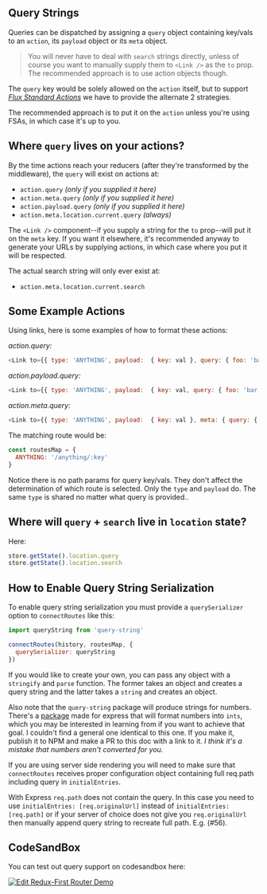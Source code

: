 ## Query Strings

Queries can be dispatched by assigning a `query` object containing key/vals to an `action`, its `payload` object or its `meta` object. 

> You will never have to deal with `search` strings directly, unless of course you want to manually supply them to `<Link />` as the `to` prop. The recommended approach is to use action objects though.

The `query` key would be solely allowed on the `action` itself, but to support *[Flux Standard Actions](https://github.com/acdlite/flux-standard-action)* we have to provide the alternate 2 strategies. 

The recommended approach is to put it on the `action` unless you're using FSAs, in which case it's up to you.


## Where `query` lives on your actions?

By the time actions reach your reducers (after they're transformed by the middleware), the `query` will exist on actions at:

- `action.query` *(only if you supplied it here)*
- `action.meta.query` *(only if you supplied it here)*
- `action.payload.query` *(only if you supplied it here)*
- `action.meta.location.current.query` *(always)*

The `<Link />` component--if you supply a string for the `to` prop--will put it on the `meta` key. If you want it elsewhere, it's recommended anyway to generate your URLs by supplying actions, in which case where you put it will be respected.

The actual search string will only ever exist at:
- `action.meta.location.current.search`

## Some Example Actions

Using links, here is some examples of how to format these actions:

*action.query:*
```js
<Link to={{ type: 'ANYTHING', payload:  { key: val }, query: { foo: 'bar' } }}>
```

*action.payload.query:*
```js
<Link to={{ type: 'ANYTHING', payload:  { key: val, query: { foo: 'bar' } } }}>
```

*action.meta.query:*
```js
<Link to={{ type: 'ANYTHING', payload:  { key: val }, meta: { query: { foo: 'bar' } } }}>
```

The matching route would be:

```js
const routesMap = {
  ANYTHING: '/anything/:key'
}
```

Notice there is no path params for query key/vals. They don't affect the determination of which route is selected. Only the `type` and `payload` do. The same `type` is shared no matter what query is provided..


## Where will `query` + `search` live in `location` state?

Here:

```js
store.getState().location.query
store.getState().location.search
```


## How to Enable Query String Serialization

To enable query string serialization you must provide a `querySerializer` option to `connectRoutes` like this:

```js
import queryString from 'query-string'

connectRoutes(history, routesMap, {
  querySerializer: queryString
})
```
If you would like to create your own, you can pass any object with a `stringify` and `parse` function. The former takes an object and creates a query string and the latter takes a `string` and creates an object.

Also note that the `query-string` package will produce strings for numbers. There's a [package](https://github.com/mariusc23/express-query-int) made for express that will format numbers into `ints`, which you may be interested in learning from if you want to achieve that goal. I couldn't find a general one identical to this one. If you make it, publish it to NPM and make a PR to this doc with a link to it. *I think it's a mistake that numbers aren't converted for you.*

If you are using server side rendering you will need to make sure that `connectRoutes` receives proper configuration object containing full req.path including query in `initialEntries`.

With Express `req.path` does not contain the query. In this case you need to use `initialEntries: [req.originalUrl]` instead of `initialEntries: [req.path]` or if your server of choice does not give you `req.originalUrl` then manually append query string to recreate full path. E.g. (#56).
 

## CodeSandBox
You can test out query support on codesandbox here:

<a href="https://codesandbox.io/s/pgp5mEkzm?module=H1Ebz7rL7rZ" target="_blank">
  <img alt="Edit Redux-First Router Demo" src="https://codesandbox.io/static/img/play-codesandbox.svg">
</a>
